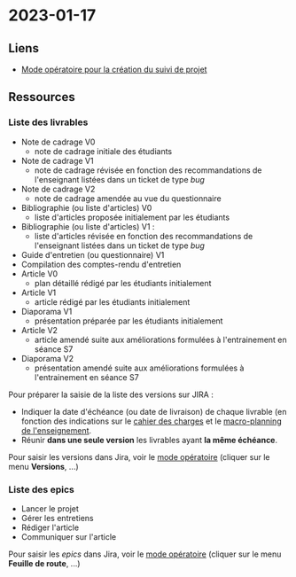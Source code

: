 # 2023-01-17

## Liens
- [Mode opératoire pour la création du suivi de projet](assets/jira_init.pdf)

## Ressources

### Liste des livrables
- Note de cadrage V0
  - note de cadrage initiale des étudiants
- Note de cadrage V1
  - note de cadrage révisée en fonction des recommandations de l'enseignant listées dans un ticket de type _bug_
- Note de cadrage V2
    - note de cadrage amendée au vue du questionnaire
- Bibliographie (ou liste d'articles) V0
  - liste d'articles proposée initialement par les étudiants
- Bibliographie (ou liste d'articles) V1 :
  - liste d'articles révisée en fonction des recommandations de l'enseignant listées dans un ticket de type _bug_
- Guide d'entretien (ou questionnaire) V1
- Compilation des comptes-rendu d'entretien
- Article V0
  - plan détaillé rédigé par les étudiants initialement
- Article V1
  - article rédigé par les étudiants initialement
- Diaporama V1
  - présentation préparée par les étudiants initialement
- Article V2
  - article amendé suite aux améliorations formulées à l'entrainement en séance S7
- Diaporama V2
  - présentation amendé suite aux améliorations formulées à l'entrainement en séance S7

Pour préparer la saisie de la liste des versions sur JIRA :
- Indiquer la date d'échéance (ou date de livraison) de chaque livrable (en fonction des indications sur le [cahier des charges](assets/cdc_article_management_de_projet.pdf) et le [macro-planning de l'enseignement](assets/calendrier.pdf).
- Réunir __dans une seule version__ les livrables ayant __la même échéance__.

Pour saisir les versions dans Jira, voir le [mode opératoire](assets/jira_manuel.pdf) (cliquer sur le menu __Versions__, ...)


### Liste des epics
- Lancer le projet
- Gérer les entretiens
- Rédiger l'article
- Communiquer sur l'article

Pour saisir les _epics_ dans Jira, voir le [mode opératoire](assets/jira_manuel.pdf) (cliquer sur le menu __Feuille de route__, ...)

